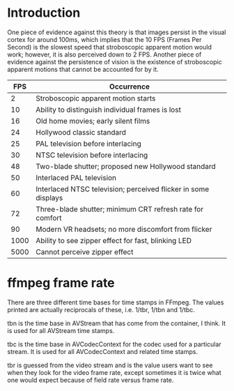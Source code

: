 # Introduction #

One piece of evidence against this
theory is that images persist in the visual cortex for around 100ms, which implies
that the 10 FPS (Frames Per Second) is the slowest speed that stroboscopic apparent
motion would work; however, it is also perceived down to 2 FPS. Another
piece of evidence against the persistence of vision is the existence of stroboscopic
apparent motions that cannot be accounted for by it.

FPS  | Occurrence
-----|----------------
2 | Stroboscopic apparent motion starts
10 | Ability to distinguish individual frames is lost
16 | Old home movies; early silent films
24 | Hollywood classic standard
25 | PAL television before interlacing
30 | NTSC television before interlacing
48 | Two-blade shutter; proposed new Hollywood standard
50 | Interlaced PAL television
60 | Interlaced NTSC television; perceived flicker in some displays
72 | Three-blade shutter; minimum CRT refresh rate for comfort
90 | Modern VR headsets; no more discomfort from flicker
1000 | Ability to see zipper effect for fast, blinking LED
5000 |Cannot perceive zipper effect


# ffmpeg frame rate #

There are three different time bases for time stamps in FFmpeg. The
values printed are actually reciprocals of these, i.e. 1/tbr, 1/tbn and
1/tbc.

tbn is the time base in AVStream that has come from the container, I
think. It is used for all AVStream time stamps.

tbc is the time base in AVCodecContext for the codec used for a
particular stream. It is used for all AVCodecContext and related time
stamps.

tbr is guessed from the video stream and is the value users want to see
when they look for the video frame rate, except sometimes it is twice
what one would expect because of field rate versus frame rate.